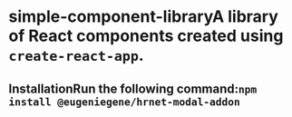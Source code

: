 # simple-component-libraryA library of React components created using `create-react-app`.

## InstallationRun the following command:`npm install @eugeniegene/hrnet-modal-addon`